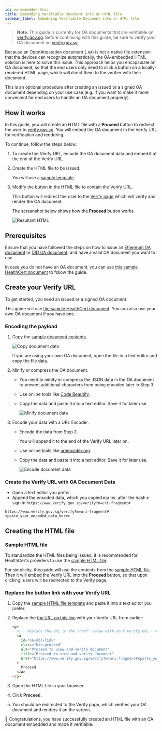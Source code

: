 ```yaml
---
id: oa-embedded-html
title: Embedding Verifiable Document into an HTML file
sidebar_label: Embedding Verifiable Document into an HTML file
---
```


> **Note**: This guide is currently for OA documents that are verifiable on [verify.gov.sg](https://www.verify.gov.sg). Before continuing with this guide, be sure to verify your OA document on [verify.gov.sg](https://www.verify.gov.sg)

Because an OpenAttestation document (`.OA`) is not a native file extension that the devices can recognize automatically, the OA-embedded HTML solution is here to solve this issue. This approach helps you encapsulate an OA document, so that the end users only need to click a button on a locally-rendered HTML page, which will direct them to the verifier with their document.

This is an optional procedure after creating an issued or a signed OA document depending on your use case (e.g. if you want to make it more convenient for end users to handle an OA document properly).

## How it works

In this guide, you will create an HTML file with a **Proceed** button to redirect the user to [verify.gov.sg](https://www.verify.gov.sg/). You will embed the OA document in the Verify URL for verification and rendering.

To continue, follow the steps below:

1. To create the Verify URL, encode the OA document data and embed it at the end of the Verify URL.

2. Create the HTML file to be issued.

    You will use a [sample template](https://github.com/Open-Attestation/oa-embedded-html/blob/master/samples/healthcert-pdt-oa-embedded-uri-fragment-sample.html).

3. Modify the button in the HTML file to contain the Verify URL. 

    This button will redirect the user to the [Verify page](https://www.verify.gov.sg/) which will verify and render the OA document.

    The screenshot below shows how the **Proceed** button works.

   ![Resultant HTML](/docs/developer-section/quickstart/oa-embedded-html/html-proceed-verify.png)

## Prerequisites

Ensure that you have followed the steps on how to issue an [Ethereum OA document](/docs/integrator-section/verifiable-document/ethereum/document-store-overview) or [DID OA document](/docs/integrator-section/verifiable-document/did/create), and have a valid OA document you want to use. 

In case you do not have an OA document, you can use [this sample HealthCert document](https://github.com/Notarise-gov-sg/api-notarise-healthcerts/blob/master/test/fixtures/v2/pdt_pcr_notarized_with_nric_wrapped.json) to follow the guide.

## Create your Verify URL

To get started, you need an issued or a signed OA document.

This guide will use [the sample HealthCert document](https://github.com/Notarise-gov-sg/api-notarise-healthcerts/blob/master/test/fixtures/v2/pdt_pcr_notarized_with_nric_wrapped.json). You can also use your own OA document if you have one.

### Encoding the payload

1. Copy the [sample document contents](https://github.com/Notarise-gov-sg/api-notarise-healthcerts/blob/master/test/fixtures/v2/pdt_pcr_notarized_with_nric_wrapped.json). 

   ![Copy document data](/docs/developer-section/quickstart/oa-embedded-html/copy-healthcert-data.png)

    If you are using your own OA document, open the file in a text editor and copy the file data.

2. Minify or compress the OA document.

   - You need to minify or compress the JSON data in the OA document to prevent additional characters from being encoded later in Step 3.
   - Use online tools like [Code Beautify](https://codebeautify.org/jsonminifier).

   - Copy the data and paste it into a text editor. Save it for later use.

     ![Minify document data](/docs/developer-section/quickstart/oa-embedded-html/minify-document-data.png)

3. Encode your data with a URL Encoder.

   - Encode the data from Step 2. 
   
      You will append it to the end of the Verify URL later on.

   - Use online tools like [urlencoder.org](https://www.urlencoder.org/).

   - Copy the data and paste it into a text editor. Save it for later use.

     ![Encode document data](/docs/developer-section/quickstart/oa-embedded-html/encode-document-data.png)

### Create the Verify URL with OA Document Data

- Open a text editor you prefer.
- Append the encoded data, which you copied earlier, after the hash `#` sign in `https://www.verify.gov.sg/verify?m=uri-fragment#`

```url
https://www.verify.gov.sg/verify?m=uri-fragment#<paste_your_encoded_data_here>
```

## Creating the HTML file

### Sample HTML file

To standardize the HTML files being issued, it is recommended for HealthCerts providers to use the [sample HTML file](https://github.com/Open-Attestation/oa-embedded-html/blob/master/samples/healthcert-pdt-oa-embedded-uri-fragment-sample.html).

For simplicity, this guide will use the contents from the [sample HTML file](https://github.com/Open-Attestation/oa-embedded-html/blob/master/samples/healthcert-pdt-oa-embedded-uri-fragment-sample.html). Then it will embed the Verify URL into the **Proceed** button, so that upon clicking, users will be redirected to the Verify page.

### Replace the button link with your Verify URL

1. Copy the [sample HTML file template](https://github.com/Open-Attestation/oa-embedded-html/blob/master/samples/healthcert-pdt-oa-embedded-uri-fragment-sample.html) and paste it into a text editor you prefer.
2. Replace the [the URL on this line](https://github.com/Open-Attestation/oa-embedded-html/blob/master/samples/healthcert-pdt-oa-embedded-uri-fragment-sample.html#L105) with your Verify URL from earlier:

   ```html
   <p>
     <!-- Replace the URL in the "href" value with your Verify URL -->
     <a
       id="oa-doc-link"
       class="btn-proceed"
       alt="Proceed to view and verify document"
       title="Proceed to view and verify document"
       href="https://www.verify.gov.sg/verify?m=uri-fragment#<paste_your_encoded_data_here>"
     >
       Proceed
     </a>
   </p>
   ```

3. Open the HTML file in your browser.
4. Click **Proceed**.
5. You should be redirected to the Verify page, which verifies your OA document and renders it on the screen.

🎉 Congratulations, you have successfully created an HTML file with an OA document embedded and made it verifiable.
